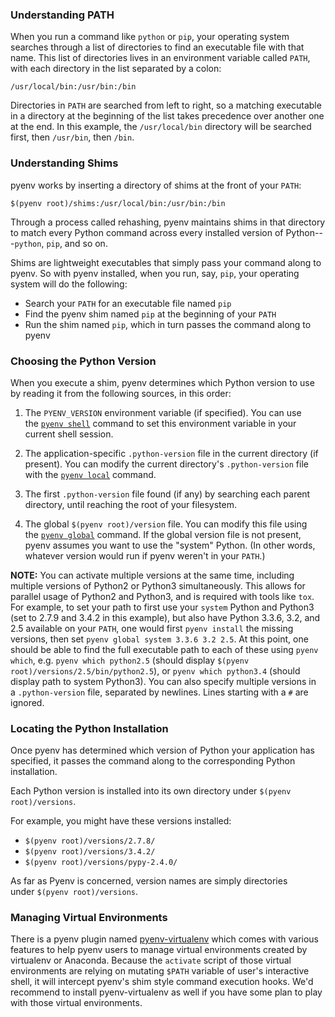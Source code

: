 ### Understanding PATH

When you run a command like `python` or `pip`, your operating system searches through a list of directories to find an executable file with that name. This list of directories lives in an environment variable called `PATH`, with each directory in the list separated by a colon:

```
/usr/local/bin:/usr/bin:/bin

```

Directories in `PATH` are searched from left to right, so a matching executable in a directory at the beginning of the list takes precedence over another one at the end. In this example, the `/usr/local/bin` directory will be searched first, then `/usr/bin`, then `/bin`.

### Understanding Shims

pyenv works by inserting a directory of shims at the front of your `PATH`:

```
$(pyenv root)/shims:/usr/local/bin:/usr/bin:/bin

```

Through a process called rehashing, pyenv maintains shims in that directory to match every Python command across every installed version of Python---`python`, `pip`, and so on.

Shims are lightweight executables that simply pass your command along to pyenv. So with pyenv installed, when you run, say, `pip`, your operating system will do the following:

-   Search your `PATH` for an executable file named `pip`
-   Find the pyenv shim named `pip` at the beginning of your `PATH`
-   Run the shim named `pip`, which in turn passes the command along to pyenv

### Choosing the Python Version

When you execute a shim, pyenv determines which Python version to use by reading it from the following sources, in this order:

1.  The `PYENV_VERSION` environment variable (if specified). You can use the [`pyenv shell`](https://github.com/pyenv/pyenv/blob/master/COMMANDS.md#pyenv-shell "https://github.com/pyenv/pyenv/blob/master/COMMANDS.md#pyenv-shell") command to set this environment variable in your current shell session.

2.  The application-specific `.python-version` file in the current directory (if present). You can modify the current directory's `.python-version` file with the [`pyenv local`](https://github.com/pyenv/pyenv/blob/master/COMMANDS.md#pyenv-local "https://github.com/pyenv/pyenv/blob/master/COMMANDS.md#pyenv-local") command.

3.  The first `.python-version` file found (if any) by searching each parent directory, until reaching the root of your filesystem.

4.  The global `$(pyenv root)/version` file. You can modify this file using the [`pyenv global`](https://github.com/pyenv/pyenv/blob/master/COMMANDS.md#pyenv-global "https://github.com/pyenv/pyenv/blob/master/COMMANDS.md#pyenv-global") command. If the global version file is not present, pyenv assumes you want to use the "system" Python. (In other words, whatever version would run if pyenv weren't in your `PATH`.)

**NOTE:** You can activate multiple versions at the same time, including multiple versions of Python2 or Python3 simultaneously. This allows for parallel usage of Python2 and Python3, and is required with tools like `tox`. For example, to set your path to first use your `system` Python and Python3 (set to 2.7.9 and 3.4.2 in this example), but also have Python 3.3.6, 3.2, and 2.5 available on your `PATH`, one would first `pyenv install` the missing versions, then set `pyenv global system 3.3.6 3.2 2.5`. At this point, one should be able to find the full executable path to each of these using `pyenv which`, e.g. `pyenv which python2.5` (should display `$(pyenv root)/versions/2.5/bin/python2.5`), or `pyenv which python3.4` (should display path to system Python3). You can also specify multiple versions in a `.python-version` file, separated by newlines. Lines starting with a `#` are ignored.

### Locating the Python Installation

Once pyenv has determined which version of Python your application has specified, it passes the command along to the corresponding Python installation.

Each Python version is installed into its own directory under `$(pyenv root)/versions`.

For example, you might have these versions installed:

-   `$(pyenv root)/versions/2.7.8/`
-   `$(pyenv root)/versions/3.4.2/`
-   `$(pyenv root)/versions/pypy-2.4.0/`

As far as Pyenv is concerned, version names are simply directories under `$(pyenv root)/versions`.

### Managing Virtual Environments

There is a pyenv plugin named [pyenv-virtualenv](https://github.com/pyenv/pyenv-virtualenv "https://github.com/pyenv/pyenv-virtualenv") which comes with various features to help pyenv users to manage virtual environments created by virtualenv or Anaconda. Because the `activate` script of those virtual environments are relying on mutating `$PATH` variable of user's interactive shell, it will intercept pyenv's shim style command execution hooks. We'd recommend to install pyenv-virtualenv as well if you have some plan to play with those virtual environments.